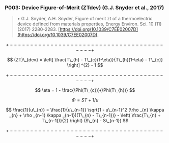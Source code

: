 ### P003: Device Figure-of-Merit (ZTdev) (G.J. Snyder et al., 2017)

> &bull; G.J. Snyder, A.H. Snyder, Figure of merit zt of a thermoelectric device defined from materials properties, Energy Environ. Sci. 10 (11) (2017) 2280-2283. [https://doi.org/10.1039/C7EE02007D](https://doi.org/10.1039/C7EE02007D).
> 

$$ $$

$$ +------------------------------------------+ $$

$$ (ZT)\_{dev} = \left[ \frac{T\_{h} - T\_{c}(1-\eta)}{T\_{h}(1-\eta) - T\_{c}} \right] ^{2} - 1 $$

$$ +------------------------------------------+ $$

$$ \eta = 1 - \frac{\Phi(T\_{c})}{\Phi(T\_{h})} $$

$$ \Phi = ST+1/u $$

$$ \frac{1}{u\_{n}} = \frac{1}{u\_{n-1}} \sqrt{1 - u\_{n-1}^2 (\rho _{n} \kappa _{n} + \rho _{n-1} \kappa _{n-1})(T\_{n} - T\_{n-1})} - \left( \frac{T\_{n} + T\_{n-1})}{2} \right) (S\_{n} - S\_{n-1}) $$

$$ +------------------------------------------+ $$


